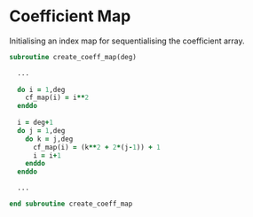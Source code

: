 # Coefficient Map

Initialising an index map for sequentialising the coefficient array.


```fortran
subroutine create_coeff_map(deg)

  ...
  
  do i = 1,deg
    cf_map(i) = i**2
  enddo
  
  i = deg+1
  do j = 1,deg
    do k = j,deg
      cf_map(i) = (k**2 + 2*(j-1)) + 1
      i = i+1
    enddo
  enddo

  ...

end subroutine create_coeff_map
```
